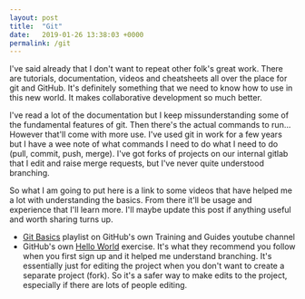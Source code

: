 ```yaml
---
layout: post
title:  "Git"
date:   2019-01-26 13:38:03 +0000
permalink: /git
---
```


I've said already that I don't want to repeat other folk's great work. There are tutorials, documentation, videos and cheatsheets all over the place for git and GitHub. It's definitely something that we need to know how to use in this new world. It makes collaborative development so much better.

I've read a lot of the documentation but I keep missunderstanding some of the fundamental features of git. Then there's the actual commands to run... However that'll come with more use. I've used git in work for a few years but I have a wee note of what commands I need to do what I need to do (pull, commit, push, merge). I've got forks of projects on our internal gitlab that I edit and raise merge requests, but I've never quite understood branching.

So what I am going to put here is a link to some videos that have helped me a lot with understanding the basics. From there it'll be usage and experience that I'll learn more. I'll maybe update this post if anything useful and worth sharing turns up.

* [Git Basics](https://www.youtube.com/playlist?list=PLg7s6cbtAD165JTRsXh8ofwRw0PqUnkVH) playlist on GitHub's own Training and Guides youtube channel
* GitHub's own [Hello World](https://guides.github.com/activities/hello-world/) exercise. It's what they recommend you follow when you first sign up and it helped me understand branching. It's essentially just for editing the project when you don't want to create a separate project (fork). So it's a safer way to make edits to the project, especially if there are lots of people editing.

